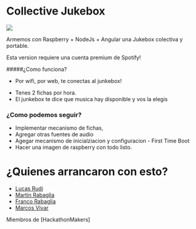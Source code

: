 Collective Jukebox
==================
<img src="http://36.media.tumblr.com/603062893228f422cbce69c77766338a/tumblr_n1hzjpifBN1qeky8ko1_1280.jpg">

Armemos con Raspberry  + NodeJs + Angular una Jukebox colectiva y portable.

Esta version requiere una cuenta premium de Spotify!


#####¿Como funciona? 

- Por wifi, por web, te conectas al junkebox! 
* Tenes 2 fichas por hora. 
* El junkebox te dice que musica hay disponible y vos la elegis

### ¿Como podemos seguir?
* Implementar mecanismo de fichas,
* Agregar otras fuentes de audio
* Agegar mecanismo de inicialziacion y configuracion - First Time Boot
* Hacer una imagen de raspberry con todo listo.

¿Quienes arrancaron con esto?
=======
* [Lucas Rudi]
* [Martín Rabaglia]
* [Franco Rabaglia]
* [Marcos Vivar]

Miembros de [HackathonMakers]

[Martín Rabaglia]: http://martinrabaglia.com.ar
[Lucas Rudi]: http://twitter.com/thepiedrastone
[Franco Rabaglia]: http://twitter.com/francorabaglia
[Marcos Vivar]: http://twitter.com/m4rk1ch
[Hackathon Makers]: http://hackathonmakers.org
